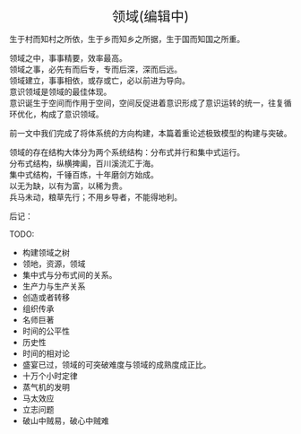 <center><font size=5>领域(编辑中)</font></center>

生于村而知村之所依，生于乡而知乡之所据，生于国而知国之所重。<br/>

领域之中，事事精要，效率最高。<br/>
领域之事，必先有而后专，专而后深，深而后远。<br/>
领域建立，事事相依，或存或亡，必以前进为导向。<br/>
意识领域是领域的最佳体现。<br/>
意识诞生于空间而作用于空间，空间反促进着意识形成了意识运转的统一，往复循环优化，构成了意识领域。<br/>

前一文中我们完成了将体系统的方向构建，本篇着重论述极致模型的构建与突破。<br/>

领域的存在结构大体分为两个系统结构：分布式并行和集中式运行。<br/>
分布式结构，纵横捭阖，百川溪流汇于海。<br/>
集中式结构，千锤百炼，十年磨剑方始成。<br/>
以无为缺，以有为富，以稀为贵。<br/>
兵马未动，粮草先行；不用乡导者，不能得地利。<br/>

后记：<br/>

TODO: 
* 构建领域之树
* 领地，资源，领域
* 集中式与分布式间的关系。
* 生产力与生产关系
* 创造或者转移
* 组织传承
* 名师巨著
* 时间的公平性
* 历史性
* 时间的相对论
* 盛宴已过，领域的可突破难度与领域的成熟度成正比。
* 十万个小时定律
* 蒸气机的发明
* 马太效应
* 立志问题
* 破山中贼易，破心中贼难
